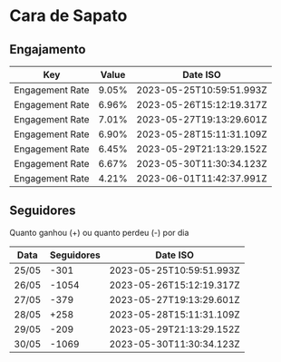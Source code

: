 # Cara de Sapato

## Engajamento

| Key             | Value | Date ISO                 |
| --------------- | ----- | ------------------------ |
| Engagement Rate | 9.05% | 2023-05-25T10:59:51.993Z |
| Engagement Rate | 6.96% | 2023-05-26T15:12:19.317Z |
| Engagement Rate | 7.01% | 2023-05-27T19:13:29.601Z |
| Engagement Rate | 6.90% | 2023-05-28T15:11:31.109Z |
| Engagement Rate | 6.45% | 2023-05-29T21:13:29.152Z |
| Engagement Rate | 6.67% | 2023-05-30T11:30:34.123Z |
| Engagement Rate | 4.21% | 2023-06-01T11:42:37.991Z |

## Seguidores

Quanto ganhou (+) ou quanto perdeu (-) por dia

| Data  | Seguidores | Date ISO                 |
| ----- | ---------- | ------------------------ |
| 25/05 | -301       | 2023-05-25T10:59:51.993Z |
| 26/05 | -1054      | 2023-05-26T15:12:19.317Z |
| 27/05 | -379       | 2023-05-27T19:13:29.601Z |
| 28/05 | +258       | 2023-05-28T15:11:31.109Z |
| 29/05 | -209       | 2023-05-29T21:13:29.152Z |
| 30/05 | -1069      | 2023-05-30T11:30:34.123Z |